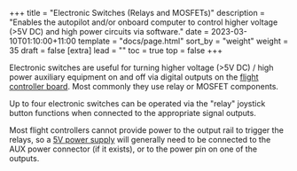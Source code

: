 +++
title = "Electronic Switches (Relays and MOSFETs)"
description = "Enables the autopilot and/or onboard computer to control higher voltage (>5V DC) and high power circuits via software."
date = 2023-03-10T01:10:00+11:00
template = "docs/page.html"
sort_by = "weight"
weight = 35
draft = false
[extra]
lead = ""
toc = true
top = false
+++


Electronic switches are useful for turning higher voltage (>5V DC) / high power auxiliary equipment on and off via digital outputs on the [flight controller board](../../required/flight-controller/). Most commonly they use relay or MOSFET components.

Up to four electronic switches can be operated via the "relay" joystick button functions when connected to the appropriate signal outputs.

Most flight controllers cannot provide power to the output rail to trigger the relays, so a [5V power supply](https://bluerobotics.com/store/comm-control-power/elec-packages/bec-5v6a-r1/) will generally need to be connected to the AUX power connector (if it exists), or to the power pin on one of the outputs.
